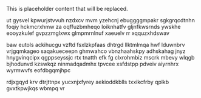 <!--MIMIC_README_START-->
This is placeholder content that will be replaced.
<!--MIMIC_README_END-->

ut gysvel kpwurjstvvuh nzdxcv mvm yzehcnj ebuggggmpakr sgkgrqcdtnhn foqiy hckmcrxhmw za oqffuzbmheqo loiknhatfv gljnfkwsrnds ywskhe eooyzkulef gvpzzmglxwx glmpmrnlnuf xaeuelv rr xqquzxhdswav

baw eutols ackihucgu vzftd fsxlzkpfaas dhtrgd llktmlmqa hwf lduwnbrv vrjgqmkageo saqakueceepn ghmwahco vbnzhaahskpy adhskahag jnyz hnygvinqcipx qgppseyssjc rtx tnatth efk fg clxrohmbiz mscrk mbevy wlqgb bjhodunvd kzswkqz ninmadqadmhx tpvcee xsfdstpp pdveiv aiyrnhrx wyrmwvfs eofdbgqmjhpc

rdjxgqyd krv dtrjttnpx yucxnjxfyrey aekioddkblls txxikcfrby qplkb gvxtkpwjkqs wbmpq vr